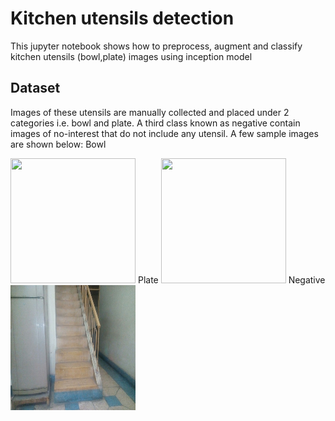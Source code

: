 # Kitchen utensils detection
This jupyter notebook shows how to preprocess, augment and classify kitchen utensils (bowl,plate) images using inception model

## Dataset
Images of these utensils are manually collected and placed under 2 categories i.e. bowl and plate. A third class known as negative contain images of no-interest that do not include any utensil. A few sample images are shown below:
Bowl

<img src="bowl07.jpg" width="200" height="200">
Plate

<img src="plate04.jpg" width="200" height="200">
Negative

<img src="negative.jpg" width="200" height="200">
